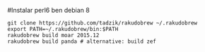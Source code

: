 #Instalar perl6 ben debian 8
```
git clone https://github.com/tadzik/rakudobrew ~/.rakudobrew
export PATH=~/.rakudobrew/bin:$PATH
rakudobrew build moar 2015.12
rakudobrew build panda # alternative: build zef
```
